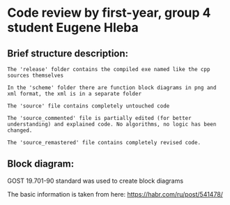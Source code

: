 
# Code review by first-year, group 4 student Eugene Hleba

## Brief structure description:

    The 'release' folder contains the compiled exe named like the cpp sources themselves

    In the 'scheme' folder there are function block diagrams in png and xml format, the xml is in a separate folder

    The 'source' file contains completely untouched code

    The 'source_commented' file is partially edited (for better understanding) and explained code. No algorithms, no logic has been changed.

    The 'source_remastered' file contains completely revised code.

## Block diagram:

GOST 19.701-90 standard was used to create block diagrams

The basic information is taken from here: https://habr.com/ru/post/541478/